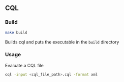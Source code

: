 ## CQL

### Build

```bash
make build
```

Builds cql and puts the executable in the `build` directory

### Usage

Evaluate a CQL file

```bash
cql -input <cql_file_path>.cql -format xml
```
